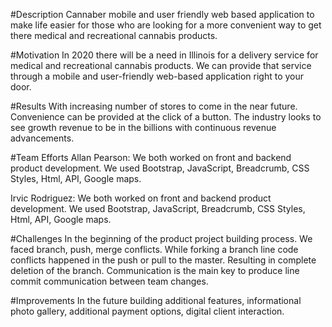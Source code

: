 #Description
Cannaber mobile and user friendly web based application to make life easier for those who are looking for a more convenient way to get there medical and recreational cannabis products. 

#Motivation
In 2020 there will be a need in Illinois for a delivery service for medical and recreational cannabis products. We can provide that service through a mobile and user-friendly web-based application right to your door.

#Results
With increasing number of stores to come in the near future. Convenience can be provided at the click of a button. The industry looks to see growth revenue to be in the billions with continuous revenue advancements. 

#Team Efforts
Allan Pearson: We both worked on front and backend product development. We used Bootstrap, JavaScript, Breadcrumb, CSS Styles, Html, API, Google maps. 
		       
Irvic Rodriguez: We both worked on front and backend product development. We used Bootstrap, JavaScript, Breadcrumb, CSS Styles, Html, API, Google maps.

#Challenges
In the beginning of the product project building process. We faced branch, push, merge conflicts. While forking a branch line code conflicts happened in the push or pull to the master. Resulting in complete deletion of the branch. Communication is the main key to produce line commit communication between team changes.   


#Improvements
In the future building additional features, informational photo gallery, additional payment options, digital client interaction.  

